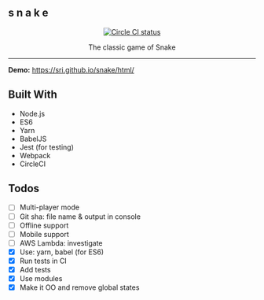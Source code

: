 <p align="center">
  <h2>s n a k e</h2>
</p>
<p align="center">
  <a href="https://circleci.com/gh/sri/snake">
    <img alt="Circle CI status" src="https://circleci.com/gh/sri/snake.png?style=shield"/>
  </a>
</p>
<p align="center">
  The classic game of Snake
</p>

---

**Demo:** https://sri.github.io/snake/html/

## Built With
* Node.js
* ES6
* Yarn
* BabelJS
* Jest (for testing)
* Webpack
* CircleCI

## Todos
- [ ] Multi-player mode
- [ ] Git sha: file name & output in console
- [ ] Offline support
- [ ] Mobile support
- [ ] AWS Lambda: investigate
- [x] Use: yarn, babel (for ES6)
- [x] Run tests in CI
- [x] Add tests
- [x] Use modules
- [x] Make it OO and remove global states
